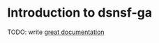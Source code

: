 # Introduction to dsnsf-ga

TODO: write [great documentation](http://jacobian.org/writing/what-to-write/)

